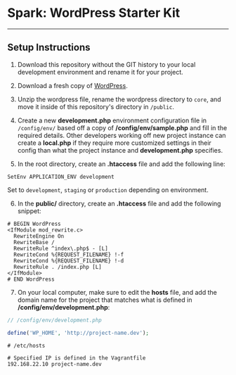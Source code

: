 # Spark: WordPress Starter Kit

***

## Setup Instructions 

1) Download this repository without the GIT history to your local development environment and rename it for your project.

2) Download a fresh copy of [WordPress](https://wordpress.org/download/).

3) Unzip the wordpress file, rename the wordpress directory to `core`, and move it inside of this repository's directory in `/public`.

4) Create a new **development.php** environment configuration file in `/config/env/` based off a copy of **/config/env/sample.php** and fill in the required details. Other developers working off new project instance can create a **local.php** if they require more customized settings in their config than what the project instance and **development.php** specifies.

5) In the root directory, create an **.htaccess** file and add the following line:

```
SetEnv APPLICATION_ENV development
```

Set to `development`, `staging` or `production` depending on environment.

6) In the **public/** directory, create an **.htaccess** file and add the following snippet:

```
# BEGIN WordPress
<IfModule mod_rewrite.c>
  RewriteEngine On
  RewriteBase /
  RewriteRule ^index\.php$ - [L]
  RewriteCond %{REQUEST_FILENAME} !-f
  RewriteCond %{REQUEST_FILENAME} !-d
  RewriteRule . /index.php [L]
</IfModule>
# END WordPress
```

7) On your local computer, make sure to edit the **hosts** file, and add the domain name for the project that matches what is defined in **/config/env/development.php**:

```php
// /config/env/development.php

define('WP_HOME', 'http://project-name.dev');

```

```shell
# /etc/hosts

# Specified IP is defined in the Vagrantfile
192.168.22.10 project-name.dev

```

